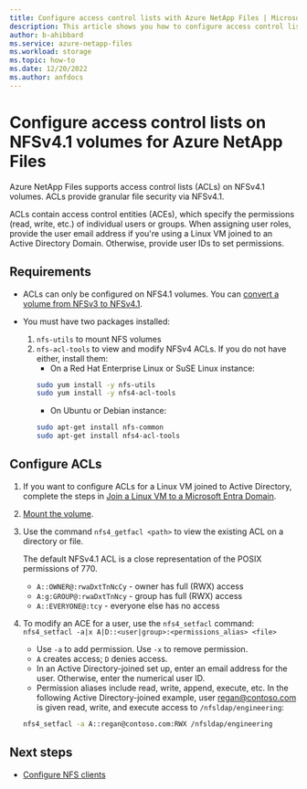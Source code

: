 ```yaml
---
title: Configure access control lists with Azure NetApp Files | Microsoft Docs
description: This article shows you how to configure access control lists (ACLs) on NFSv4.1 with Azure NetApp Files.
author: b-ahibbard
ms.service: azure-netapp-files
ms.workload: storage
ms.topic: how-to
ms.date: 12/20/2022
ms.author: anfdocs
---
```

# Configure access control lists on NFSv4.1 volumes for Azure NetApp Files

Azure NetApp Files supports access control lists (ACLs) on NFSv4.1 volumes. ACLs provide granular file security via NFSv4.1.

ACLs contain access control entities (ACEs), which specify the permissions (read, write, etc.) of individual users or groups. When assigning user roles, provide the user email address if you're using a Linux VM joined to an Active Directory Domain. Otherwise, provide user IDs to set permissions. 

## Requirements

- ACLs can only be configured on NFS4.1 volumes. You can [convert a volume from NFSv3 to NFSv4.1](convert-nfsv3-nfsv41.md).

- You must have two packages installed:
    1.  `nfs-utils` to mount NFS volumes 
    1. `nfs-acl-tools` to view and modify NFSv4 ACLs. 
    If you do not have either, install them:
        - On a Red Hat Enterprise Linux or SuSE Linux instance:
        ```bash
        sudo yum install -y nfs-utils
        sudo yum install -y nfs4-acl-tools
        ```
        - On Ubuntu or Debian instance:
        ```bash
        sudo apt-get install nfs-common
        sudo apt-get install nfs4-acl-tools
        ```

## Configure ACLs

1. If you want to configure ACLs for a Linux VM joined to Active Directory, complete the steps in [Join a Linux VM to a Microsoft Entra Domain](join-active-directory-domain.md).

1. [Mount the volume](azure-netapp-files-mount-unmount-volumes-for-virtual-machines.md).

1. Use the command `nfs4_getfacl <path>` to view the existing ACL on a directory or file.
    
    The default NFSv4.1 ACL is a close representation of the POSIX permissions of 770.
    - `A::OWNER@:rwaDxtTnNcCy` - owner has full (RWX) access
    - `A:g:GROUP@:rwaDxtTnNcy` - group has full (RWX) access
    - `A::EVERYONE@:tcy` - everyone else has no access

1. To modify an ACE for a user, use the `nfs4_setfacl` command: `nfs4_setfacl -a|x A|D::<user|group>:<permissions_alias> <file>`
    - Use `-a` to add permission. Use `-x` to remove permission.
    - `A` creates access; `D` denies access.
    - In an Active Directory-joined set up, enter an email address for the user. Otherwise, enter the numerical user ID.
    - Permission aliases include read, write, append, execute, etc.
    In the following Active Directory-joined example, user regan@contoso.com is given read, write, and execute access to `/nfsldap/engineering`:
    ```bash
    nfs4_setfacl -a A::regan@contoso.com:RWX /nfsldap/engineering
    ```

## Next steps

* [Configure NFS clients](configure-nfs-clients.md)
